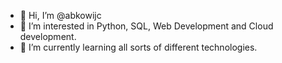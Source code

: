 - 👋 Hi, I’m @abkowijc
- 👀 I’m interested in Python, SQL, Web Development and Cloud development. 
- 🌱 I’m currently learning all sorts of different technologies.


<!---
abkowijc/abkowijc is a ✨ special ✨ repository because its `README.md` (this file) appears on your GitHub profile.
You can click the Preview link to take a look at your changes.
--->
